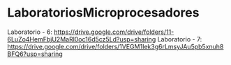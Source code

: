 # LaboratoriosMicroprocesadores

Laboratorio - 6: https://drive.google.com/drive/folders/11-6LuZo4HemFbjU2MaRl0oc16d5cz5Ld?usp=sharing
Laboratorio - 7: https://drive.google.com/drive/folders/1VEGM1Iek3g6rLmsyJAu5pb5xnuh8BFQ6?usp=sharing
